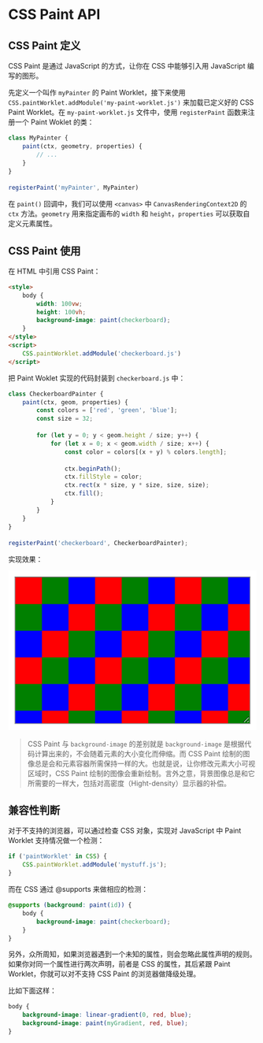 CSS Paint API
===

## CSS Paint 定义
CSS Paint 是通过 JavaScript 的方式，让你在 CSS 中能够引入用 JavaScript 编写的图形。

先定义一个叫作 `myPainter` 的 Paint Worklet，接下来使用 `CSS.paintWorklet.addModule('my-paint-worklet.js')` 来加载已定义好的 CSS Paint Worklet。在 `my-paint-worklet.js` 文件中，使用 `registerPaint` 函数来注册一个 Paint Woklet 的类：
```js
class MyPainter {
    paint(ctx, geometry, properties) {
        // ...
    }
}

registerPaint('myPainter', MyPainter)
```

在 `paint()` 回调中，我们可以使用 `<canvas>` 中 `CanvasRenderingContext2D` 的 `ctx` 方法。`geometry` 用来指定画布的 `width` 和 `height`，`properties` 可以获取自定义元素属性。


## CSS Paint 使用
在 HTML 中引用 CSS Paint：
```html
<style>
    body {
        width: 100vw;
        height: 100vh;
        background-image: paint(checkerboard);
    }
</style>
<script>
    CSS.paintWorklet.addModule('checkerboard.js')
</script>
```

把 Paint Woklet 实现的代码封装到 `checkerboard.js` 中：
```js
class CheckerboardPainter {
    paint(ctx, geom, properties) {
        const colors = ['red', 'green', 'blue'];
        const size = 32;

        for (let y = 0; y < geom.height / size; y++) {
            for (let x = 0; x < geom.width / size; x++) {
                const color = colors[(x + y) % colors.length];

                ctx.beginPath();
                ctx.fillStyle = color;
                ctx.rect(x * size, y * size, size, size);
                ctx.fill();
            }
        }
    }
}

registerPaint('checkerboard', CheckerboardPainter);
```

实现效果：

![Paint Woklet 效果](./img/checkerboard.png)

> CSS Paint 与 `background-image` 的差别就是 `background-image` 是根据代码计算出来的，不会随着元素的大小变化而伸缩。而 CSS Paint 绘制的图像总是会和元素容器所需保持一样的大。也就是说，让你修改元素大小可视区域时，CSS Paint 绘制的图像会重新绘制。言外之意，背景图像总是和它所需要的一样大，包括对高密度（Hight-density）显示器的补偿。


## 兼容性判断
对于不支持的浏览器，可以通过检查 CSS 对象，实现对 JavaScript 中 Paint Worklet 支持情况做一个检测：
```js
if ('paintWorklet' in CSS) {
    CSS.paintWorklet.addModule('mystuff.js');
}
```

而在 CSS 通过 @supports 来做相应的检测：
```css
@supports (background: paint(id)) {
    body {
        background-image: paint(checkerboard);
    }
}
```

另外，众所周知，如果浏览器遇到一个未知的属性，则会忽略此属性声明的规则。如果你对同一个属性进行两次声明，前者是 CSS 的属性，其后紧跟 Paint Worklet，你就可以对不支持 CSS Paint 的浏览器做降级处理。

比如下面这样：
```css
body {
    background-image: linear-gradient(0, red, blue);
    background-image: paint(myGradient, red, blue);
}
```